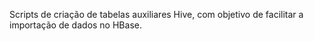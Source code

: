 Scripts de criação de tabelas auxiliares Hive, com objetivo de facilitar a importação de dados no HBase.